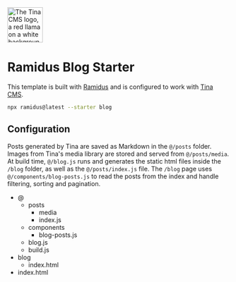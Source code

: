 <img src="https://avatars.githubusercontent.com/u/54718400?s=200&v=4" alt="The Tina CMS logo, a red llama on a white background." style="width: 80px">

# Ramidus Blog Starter

This template is built with [Ramidus](https://ardi.netlify.app/ramidus) and is configured to work with [Tina CMS](https://tina.io).

```sh
npx ramidus@latest --starter blog
```

## Configuration

Posts generated by Tina are saved as Markdown in the `@/posts` folder. Images from Tina's media library are stored and served from `@/posts/media`. At build time, `@/blog.js` runs and generates the static html files inside the `/blog` folder, as well as the `@/posts/index.js` file. The `/blog` page uses `@/components/blog-posts.js` to read the posts from the index and handle filtering, sorting and pagination.

<div class="tree">

- <tree-icon icon="home">@</tree-icon>
  - <tree-icon icon="posts">posts</tree-icon>
    - <tree-icon icon="assets">media</tree-icon>
    - <tree-icon icon="js">index.js</tree-icon>
  - <tree-icon icon="components">components</tree-icon>
    - <tree-icon icon="js">blog-posts.js</tree-icon>
  - <tree-icon icon="js">blog.js</tree-icon>
  - <tree-icon icon="js">build.js</tree-icon>
- <tree-icon icon="posts">blog</tree-icon>
  - <tree-icon icon="html">index.html</tree-icon>
- <tree-icon icon="html">index.html</tree-icon>

</div>
